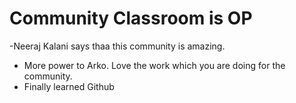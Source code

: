 # Community Classroom is OP

-Neeraj Kalani says thaa this community is amazing.
- More power to Arko. Love the work which you are doing for the community.
- Finally learned Github
